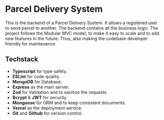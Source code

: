 # Parcel Delivery System

This is the backend of a Parcel Delivery System. It allows a registered user to send parcel to another. The backend contains all the business logic. The project follows the Modular MVC model, to make it easy to scale and to add new features in the future. Thus, also making the codebase developer friendly for maintanence.

## Techstack

- **Typescript** for type safety.
- **ESLint** for code quality.
- **MongoDB** for Database,
- **Express** as the main server.
- **Zod** for Validation and to sanitize the requests.
- **Bcrypt** & **JWT** for security.
- **Mongoose** for ORM and to keep consistent documents.
- **Vercel** as the deployment service.
- **Git** and **Github** for version control.
